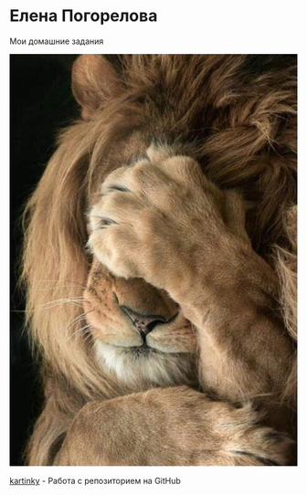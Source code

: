 # Елена Погорелова

Мои домашние задания


![фотография льва](kartinky/82419361_2501648406627728_9168771410405883904_n.jpg "Стеснительный лев")


[kartinky](kartinky/82419361_2501648406627728_9168771410405883904_n.jpg "Моя готовая домашка") - Работа с репозиторием на GitHub
